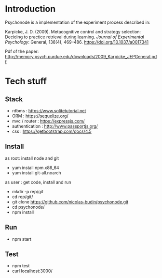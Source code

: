 


# Introduction

Psychonode is a implementation of the experiment process described in: 

Karpicke, J. D. (2009). Metacognitive control and strategy selection: Deciding to practice retrieval during learning. _Journal of Experimental Psychology_: General, 138(4), 469–486. https://doi.org/10.1037/a0017341

Pdf of the paper: http://memory.psych.purdue.edu/downloads/2009_Karpicke_JEPGeneral.pdf

# Tech stuff

## Stack

* rdbms : https://www.sqlitetutorial.net
* ORM : https://sequelize.org/
* mvc / router : https://expressjs.com/
* authentication : http://www.passportjs.org/
* css : https://getbootstrap.com/docs/4.5

## Install

as root: install node and git

* yum install npm.x86_64
* yum install git-all.noarch
 
as user : get code, install and run

* mkdir -p rep/git
* cd rep/git/
* git clone https://github.com/nicolas-budin/psychonode.git
* cd psychonode/
* npm install

## Run

* npm start

## Test
 
* npm test
* curl localhost:3000/

